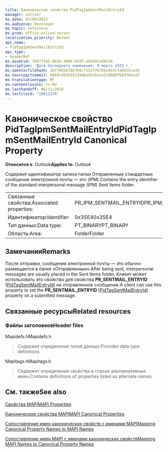 ```yaml
---
title: Каноническое свойство PidTagIpmSentMailEntryId
manager: soliver
ms.date: 03/09/2015
ms.audience: Developer
ms.topic: reference
ms.prod: office-online-server
localization_priority: Normal
api_name:
- PidTagIpmSentMailEntryId
api_type:
- HeaderDef
ms.assetid: f6877435-6b26-4060-924f-a65591ad9538
description: 'Дата последнего изменения: 9 марта 2015 г.'
ms.openlocfilehash: 2bf7665d7867b9c7151f787bbc6b3cfd802bca35
ms.sourcegitcommit: 9d60cd82b5413446e5bc8ace2cd689f683fb41a7
ms.translationtype: MT
ms.contentlocale: ru-RU
ms.lasthandoff: 06/11/2018
ms.locfileid: "19811276"
---
```

# <a name="pidtagipmsentmailentryid-canonical-property"></a><span data-ttu-id="55673-103">Каноническое свойство PidTagIpmSentMailEntryId</span><span class="sxs-lookup"><span data-stu-id="55673-103">PidTagIpmSentMailEntryId Canonical Property</span></span>

  
  
<span data-ttu-id="55673-104">**Относится к**: Outlook</span><span class="sxs-lookup"><span data-stu-id="55673-104">**Applies to**: Outlook</span></span> 
  
<span data-ttu-id="55673-105">Содержит идентификатор записи папки Отправленные стандартные сообщения электронной почты — это (IPM).</span><span class="sxs-lookup"><span data-stu-id="55673-105">Contains the entry identifier of the standard interpersonal message (IPM) Sent Items folder.</span></span> 
  
|||
|:-----|:-----|
|<span data-ttu-id="55673-106">Связанные свойства:</span><span class="sxs-lookup"><span data-stu-id="55673-106">Associated properties:</span></span>  <br/> |<span data-ttu-id="55673-107">PR_IPM_SENTMAIL_ENTRYID</span><span class="sxs-lookup"><span data-stu-id="55673-107">PR_IPM_SENTMAIL_ENTRYID</span></span>  <br/> |
|<span data-ttu-id="55673-108">Идентификатор:</span><span class="sxs-lookup"><span data-stu-id="55673-108">Identifier:</span></span>  <br/> |<span data-ttu-id="55673-109">0x35E4</span><span class="sxs-lookup"><span data-stu-id="55673-109">0x35E4</span></span>  <br/> |
|<span data-ttu-id="55673-110">Тип данных:</span><span class="sxs-lookup"><span data-stu-id="55673-110">Data type:</span></span>  <br/> |<span data-ttu-id="55673-111">PT_BINARY</span><span class="sxs-lookup"><span data-stu-id="55673-111">PT_BINARY</span></span>  <br/> |
|<span data-ttu-id="55673-112">Область:</span><span class="sxs-lookup"><span data-stu-id="55673-112">Area:</span></span>  <br/> |<span data-ttu-id="55673-113">Folder</span><span class="sxs-lookup"><span data-stu-id="55673-113">Folder</span></span>  <br/> |
   
## <a name="remarks"></a><span data-ttu-id="55673-114">Замечания</span><span class="sxs-lookup"><span data-stu-id="55673-114">Remarks</span></span>

<span data-ttu-id="55673-115">После отправки, сообщения электронной почты — это обычно размещается в папке «Отправленные».</span><span class="sxs-lookup"><span data-stu-id="55673-115">After being sent, interpersonal messages are usually placed in the Sent Items folder.</span></span> <span data-ttu-id="55673-116">Клиент может использовать это свойство для свойства **PR_SENTMAIL_ENTRYID** ([PidTagSentMailEntryId](pidtagsentmailentryid-canonical-property.md)) на отправленное сообщение.</span><span class="sxs-lookup"><span data-stu-id="55673-116">A client can use this property to set the **PR_SENTMAIL_ENTRYID** ([PidTagSentMailEntryId](pidtagsentmailentryid-canonical-property.md)) property on a submitted message.</span></span> 
  
## <a name="related-resources"></a><span data-ttu-id="55673-117">Связанные ресурсы</span><span class="sxs-lookup"><span data-stu-id="55673-117">Related resources</span></span>

### <a name="header-files"></a><span data-ttu-id="55673-118">Файлы заголовков</span><span class="sxs-lookup"><span data-stu-id="55673-118">Header files</span></span>

<span data-ttu-id="55673-119">Mapidefs.h</span><span class="sxs-lookup"><span data-stu-id="55673-119">Mapidefs.h</span></span>
  
> <span data-ttu-id="55673-120">Содержит определения типов данных.</span><span class="sxs-lookup"><span data-stu-id="55673-120">Provides data type definitions.</span></span>
    
<span data-ttu-id="55673-121">Mapitags.h</span><span class="sxs-lookup"><span data-stu-id="55673-121">Mapitags.h</span></span>
  
> <span data-ttu-id="55673-122">Содержит определения свойства в списке альтернативных имен.</span><span class="sxs-lookup"><span data-stu-id="55673-122">Contains definitions of properties listed as alternate names.</span></span>
    
## <a name="see-also"></a><span data-ttu-id="55673-123">См. также</span><span class="sxs-lookup"><span data-stu-id="55673-123">See also</span></span>



[<span data-ttu-id="55673-124">Свойства MAPI</span><span class="sxs-lookup"><span data-stu-id="55673-124">MAPI Properties</span></span>](mapi-properties.md)
  
[<span data-ttu-id="55673-125">Каноническое свойства MAPI</span><span class="sxs-lookup"><span data-stu-id="55673-125">MAPI Canonical Properties</span></span>](mapi-canonical-properties.md)
  
[<span data-ttu-id="55673-126">Сопоставление имен канонических свойств с именами MAPI</span><span class="sxs-lookup"><span data-stu-id="55673-126">Mapping Canonical Property Names to MAPI Names</span></span>](mapping-canonical-property-names-to-mapi-names.md)
  
[<span data-ttu-id="55673-127">Сопоставление имен MAPI с именами канонических свойств</span><span class="sxs-lookup"><span data-stu-id="55673-127">Mapping MAPI Names to Canonical Property Names</span></span>](mapping-mapi-names-to-canonical-property-names.md)

